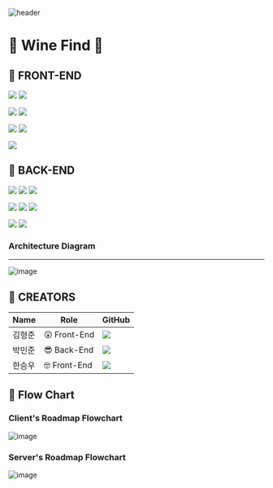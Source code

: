 ![header](https://capsule-render.vercel.app/api?type=waving&color=gradient&height=200&text=WIne&nbsp;FInd&fontAlign=70&fontAlignY=40&animation=t]]winkling)      

# 🍷 Wine Find 🍷



## 🍇 FRONT-END

![](https://img.shields.io/badge/FRONT-HTML5-E85E28?style=for-the-badge&logo=HTML5)
![](https://img.shields.io/badge/FRONT-CSS3-2992C9?style=for-the-badge&logo=CSS3)

![](https://img.shields.io/badge/FRONT-Next.js-wheat?style=for-the-badge&logo=Next.js)
![](https://img.shields.io/badge/FRONT-Semantic_UI_React-teal?style=for-the-badge&logo=SemanticUIReact)

![](https://img.shields.io/badge/FRONT-React_Router-61DAFB?style=for-the-badge&logo=ReactRouter)
![](https://img.shields.io/badge/FRONT-VSCode-582B8D?style=for-the-badge&logo=VisualStudioCode)

![](https://img.shields.io/badge/FRONT-Bootstrap-1e97e8?style=for-the-badge&logo=Bootstrap)

## 🍇 BACK-END

![](https://img.shields.io/badge/BACK-Java-F7F7F7?style=for-the-badge&logo=Java)
![](https://img.shields.io/badge/BACK-Spring_boot-69AD3C?style=for-the-badge&logo=Spring-boot)
![](https://img.shields.io/badge/BACK-IntelliJ-010101?style=for-the-badge&logo=IntelliJIDEA)

![](https://img.shields.io/badge/BACK-Postman-f56933?style=for-the-badge&logo=Postman)
![](https://img.shields.io/badge/BACK-Gradle-02303a?style=for-the-badge&logo=Gradle)
![](https://img.shields.io/badge/BACK-JWT-E6335D?style=for-the-badge&logo=JsonWebTokens)

![](https://img.shields.io/badge/BACK-Kakao-FFDC00?style=for-the-badge&logo=Kakao)
![](https://img.shields.io/badge/BACK-Amazon-FE9900?style=for-the-badge&logo=Amazon)

### Architecture Diagram
<hr>

![image](https://cdn.discordapp.com/attachments/894750812889297032/909810581559713792/undefined.png)

## 🧀 CREATORS

|Name|Role|GitHub|
|------|---|---|
|김형준| 😲 Front-End|[<img src="https://img.shields.io/badge/GitHub-ryanromaris-2992C9?style=for-the-badge&logo=CSS3/">](https://github.com/ryanromaris)|
|박민준| :sunglasses: Back-End|[<img src="https://img.shields.io/badge/GitHub-unicusstella-2992C9?style=for-the-badge&logo=CSS3/">](https://github.com/unicusstella)|
|한승우| :nerd_face: Front-End|[<img src="https://img.shields.io/badge/GitHub-sehan95-2992C9?style=for-the-badge&logo=CSS3/">](https://github.com/sehan95)|

## :hammer: Flow Chart

### Client's Roadmap Flowchart
![image](https://camo.githubusercontent.com/693ea01e48bfe739dcfe14cf3322c9dafeadf2fb791eec2dca4354cc47e905fa/68747470733a2f2f63646e2e646973636f72646170702e636f6d2f6174746163686d656e74732f3839343735303831323838393239373033322f3930393637393432323732353034323230362f77696e6566696e642e6a7067)

### Server's Roadmap Flowchart
![image](https://camo.githubusercontent.com/c6dd6419be3b2cb89858de65039765fed73f9c4e7cb7521b3f4d94a94fd18050/68747470733a2f2f63646e2e646973636f72646170702e636f6d2f6174746163686d656e74732f3839343735303831323838393239373033322f3930393733333430313833363237333636342f466c6f7763686172745f312e6a7067)


